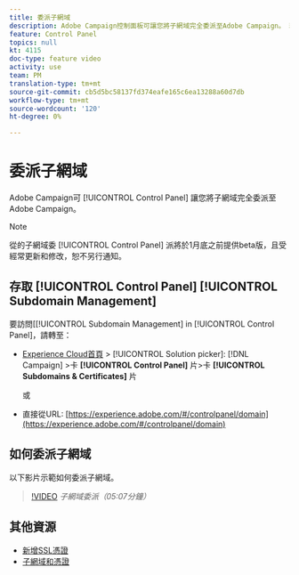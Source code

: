 ```yaml
---
title: 委派子網域
description: Adobe Campaign控制面板可讓您將子網域完全委派至Adobe Campaign。 若要這麼做，請依照下列步驟進行。
feature: Control Panel
topics: null
kt: 4115
doc-type: feature video
activity: use
team: PM
translation-type: tm+mt
source-git-commit: cb5d5bc58137fd374eafe165c6ea13288a60d7db
workflow-type: tm+mt
source-wordcount: '120'
ht-degree: 0%

---
```



# 委派子網域

Adobe Campaign可 [!UICONTROL Control Panel] 讓您將子網域完全委派至Adobe Campaign。

>[!NOTE]
> 從的子網域委 [!UICONTROL Control Panel] 派將於1月底之前提供beta版，且受
> 經常更新和修改，恕不另行通知。

## 存取 [!UICONTROL Control Panel] [!UICONTROL Subdomain Management]

要訪問[[!UICONTROL Subdomain Management] in [!UICONTROL Control Panel]，請轉至：

* [Experience Cloud首頁](https://experience.adobe.com/#/home) > [!UICONTROL Solution picker]: [!DNL Campaign] >卡 **[!UICONTROL Control Panel]** 片>卡 **[!UICONTROL Subdomains & Certificates]** 片

   或
* 直接從URL: [https://experience.adobe.com/#/controlpanel/domain](https://experience.adobe.com/#/controlpanel/domain)

## 如何委派子網域

以下影片示範如何委派子網域。

>[!VIDEO](https://video.tv.adobe.com/v/31390?quality=12)
*子網域委派（05:07分鐘）*

## 其他資源

* [新增SSL憑證](/help/administrating/control-panel/adding-ssl-certificates.md)
* [子網域和憑證](https://docs.adobe.com/content/help/en/control-panel/using/subdomains-and-certificates/renewing-subdomain-certificate.html)
